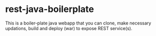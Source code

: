 # rest-java-boilerplate
This is a boiler-plate java webapp that you can clone, make necessary updations, build and deploy (war) to expose REST service(s).
